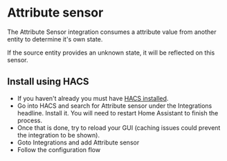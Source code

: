 Attribute sensor
============================================

The Attribute Sensor integration consumes a attribute value from another entity to determine it's own state.

If the source entity provides an unknown state, it will be reflected on this sensor.

## Install using HACS

* If you haven't already you must have [HACS installed](https://hacs.xyz/docs/setup/download).
* Go into HACS and search for Attribute sensor under the Integrations headline. Install it. You will need to restart Home Assistant to finish the process.
* Once that is done, try to reload your GUI (caching issues could prevent the integration to be shown).
* Goto Integrations and add Attribute sensor
* Follow the configuration flow